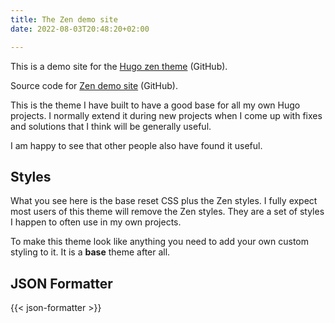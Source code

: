 ```yaml
---
title: The Zen demo site
date: 2022-08-03T20:48:20+02:00

---
```


This is a demo site for the [Hugo zen theme](https://github.com/frjo/hugo-theme-zen) (GitHub).

Source code for [Zen demo site](https://github.com/frjo/zen-demo) (GitHub).

This is the theme I have built to have a good base for all my own Hugo projects. I normally extend it during new projects when I come up with fixes and solutions that I think will be generally useful.

I am happy to see that other people also have found it useful.

## Styles

What you see here is the base reset CSS plus the Zen styles. I fully expect most users of this theme will remove the Zen styles. They are a set of styles I happen to often use in my own projects.

To make this theme look like anything you need to add your own custom styling to it. It is a **base** theme after all.

## JSON Formatter

{{< json-formatter >}}
